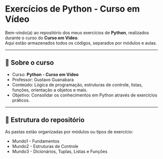 # Exercícios de Python - Curso em Vídeo

Bem-vindo(a) ao repositório dos meus exercícios de **Python**, realizados durante o curso do **Curso em Vídeo**.  
Aqui estão armazenados todos os códigos, separados por módulos e aulas.

---

## 🐍 Sobre o curso

- Curso: **Python - Curso em Vídeo**
- Professor: Gustavo Guanabara
- Conteúdo: Lógica de programação, estruturas de controle, listas, funções, orientação a objetos e mais.
- Objetivo: Consolidar os conhecimentos em Python através de exercícios práticos.

---

## 📂 Estrutura do repositório

As pastas estão organizadas por módulos ou tipos de exercício:
- Mundo1 - Fundamentos
- Mundo2 - Estruturas de Controle
- Mundo3 - Dicionários, Tuplas, Listas e Funções
